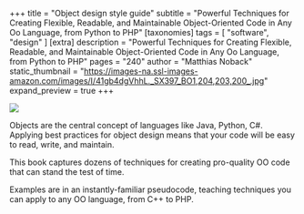 +++
title = "Object design style guide"
subtitle = "Powerful Techniques for Creating Flexible, Readable, and Maintainable Object-Oriented Code in Any Oo Language, from Python to PHP"
[taxonomies]
tags = [ "software", "design" ]
[extra]
description = "Powerful Techniques for Creating Flexible, Readable, and Maintainable Object-Oriented Code in Any Oo Language, from Python to PHP"
pages = "240"
author = "Matthias Noback"
static_thumbnail = "https://images-na.ssl-images-amazon.com/images/I/41gb4dgVhhL._SX397_BO1,204,203,200_.jpg"
expand_preview = true
+++

<a target="_blank"  href="https://www.amazon.de/gp/product/1617296856/ref=as_li_tl?ie=UTF8&camp=1638&creative=6742&creativeASIN=1617296856&linkCode=as2&tag=chemaclass-21&linkId=9ddbf59a5946ae965c8e34290e19fe16">
    <img border="0" src="https://images-na.ssl-images-amazon.com/images/I/41gb4dgVhhL._SX397_BO1,204,203,200_.jpg" >
</a>


Objects are the central concept of languages like Java, Python, C#. Applying best practices for object design means that
your code will be easy to read, write, and maintain.

This book captures dozens of techniques for creating pro-quality OO code that can stand the
test of time.

<!-- more -->

Examples are in an instantly-familiar pseudocode, teaching techniques you can apply to any OO language, from C++ to PHP.

